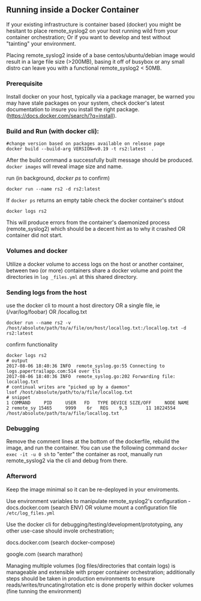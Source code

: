 ﻿## Running inside a Docker Container

If your existing infrastructure is container based (docker) you might be hesitant
to place remote_syslog2 on your host running wild from your container orchestration;
Or if you want to develop and test  without "tainting" your environment.

Placing remote_syslog2 inside of a base centos/ubuntu/debian image would result in a large file size (>200MB), basing it off of busybox or any small distro can leave you with a functional remote_syslog2 < 50MB.

### Prerequisite 

Install docker on your host, typically via a package manager,
be warned you may have stale packages on your system, check docker's latest documentation to insure you install the right package. (https://docs.docker.com/search/?q=install).

### Build and Run (with docker cli):

    #change version based on packages available on release page
    docker build --build-arg VERSION=v0.19 -t rs2:latest  .

After the build command a successfully built message should be produced.
`docker images` will reveal image size and name.

run (in background, _docker ps_ to confirm)

    docker run --name rs2 -d rs2:latest


If `docker ps` returns an empty table check the docker container's stdout

    docker logs rs2

This will produce errors from the container's daemonized process (remote_syslog2) which should be a decent hint as to why it crashed OR container did not start.

### Volumes and docker

Utilize a docker volume to access logs on the host or another container, between two (or more) containers share a docker volume and point the directories in `log _files.yml` at this  shared directory.

### Sending logs from the host

use the docker cli to mount a host directory OR a single file, ie (/var/log/foobar) OR /locallog.txt
    
    docker run --name rs2 -v /host/absolute/path/to/a/file/on/host/locallog.txt:/locallog.txt -d rs2:latest

confirm functionality
    
    docker logs rs2
    # output
    2017-08-06 18:40:36 INFO  remote_syslog.go:55 Connecting to logs.papertrailapp.com:514 over tls
    2017-08-06 18:40:36 INFO  remote_syslog.go:202 Forwarding file: locallog.txt
    # continual writes are "picked up by a daemon"
    lsof /host/absolute/path/to/a/file/locallog.txt
    # snippet
    1 COMMAND     PID     USER   FD   TYPE DEVICE SIZE/OFF     NODE NAME
    2 remote_sy 15465     9999    6r   REG    9,3       11 10224554 /host/absolute/path/to/a/file/locallog.txt

### Debugging

Remove the comment lines at the bottom of the dockerfile, rebuild the image, and run the container. You can use the following command `docker exec -it -u 0 sh` to "enter" the container as root, manually run remote_syslog2 via the cli and debug from there.

### Afterword

Keep the image minimal so it can be re-deployed in your enviroments. 

Use environment variables to manipulate remote_syslog2's configuration - docs.docker.com (search ENV) 
OR volume mount a configuration file `/etc/log_files.yml`

Use the docker cli for debugging/testing/development/prototyping, any other use-case should invole orchestration;

docs.docker.com (search docker-compose)

google.com (search marathon)

Managing multiple volumes (log files/directories that contain logs) is manageable and extensible with proper container orchestration; additionally steps should be taken in production environments to ensure reads/writes/truncating/rotation etc is done properly within docker volumes (fine tunning the environment)
